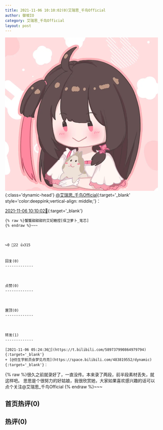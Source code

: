```yaml
---
title: 2021-11-06 10:10:02(0)艾瑞思_千鸟Official
author: 御坂IO
category: 艾瑞思_千鸟Official
layout: post
---
```


![img](/images/7e08840c56f251de28bdf766b647bd5fe9a5d50a.jpg){:class='dynamic-head'}
[@艾瑞思_千鸟Official](https://space.bilibili.com/1090010845/dynamic){:target='_blank' style='color:deeppink;vertical-align: middle;'}：

[2021-11-06 10:10:02🔗](https://t.bilibili.com/589811546482434340){:target='_blank'}

~~~
{% raw %}蟹蟹甜甜甜的艾妃糖捏[保卫萝卜_笔芯]
{% endraw %}~~~



↪️0 💬22 👍315


回复(0)
-------------



点赞(0)
-------------



置顶(0)
-------------



转发(1)
-------------

[2021-11-06 05:24:36🔗](https://t.bilibili.com/589737990864979794){:target='_blank'}
+ [@仿生宇航员会梦见月亮](https://space.bilibili.com/483819552/dynamic){:target='_blank'}：
~~~
{% raw %}很久之前就录好了，一直没传。本来录了两段，前半段素材丢失，就这样吧。
思思是个很努力的好姑娘，我很欣赏她，大家如果喜欢感兴趣的话可以点个关注@艾瑞思_千鸟Official
{% endraw %}~~~






首页热评(0)
-------------



热评(0)
-------------



